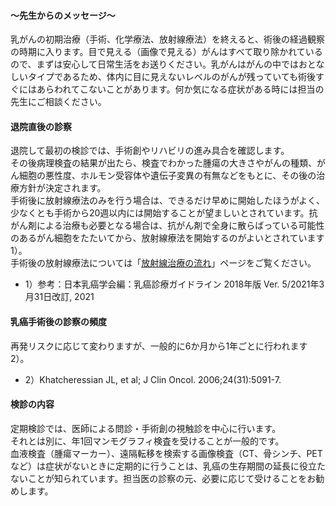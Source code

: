 #### **～先生からのメッセージ～**

乳がんの初期治療（手術、化学療法、放射線療法）を終えると、術後の経過観察の時期に入ります。目で見える（画像で見える）がんはすべて取り除かれているので、まずは安心して日常生活をお送りください。乳がんはがんの中ではおとなしいタイプであるため、体内に目に見えないレベルのがんが残っていても術後すぐにはあらわれてこないことがあります。何か気になる症状がある時には担当の先生にご相談ください。

#### 退院直後の診察

退院して最初の検診では、手術創やリハビリの進み具合を確認します。  
その後病理検査の結果が出たら、検査でわかった腫瘍の大きさやがんの種類、がん細胞の悪性度、ホルモン受容体や遺伝子変異の有無などをもとに、その後の治療方針が決定されます。  
手術後に放射線療法のみを行う場合は、できるだけ早めに開始したほうがよく、少なくとも手術から20週以内には開始することが望ましいとされています。抗がん剤による治療も必要となる場合は、抗がん剤で全身に散らばっている可能性のあるがん細胞をたたいてから、放射線療法を開始するのがよいとされています1）。  
手術後の放射線療法については「[放射線治療の流れ](https://oshiete-gan.jp/breast/diagnosis/radiation/overview.html#anchor01)」ページをご覧ください。

-   1）参考：日本乳癌学会編：乳癌診療ガイドライン 2018年版 Ver. 5/2021年3月31日改訂, 2021
    

#### 乳癌手術後の診察の頻度

再発リスクに応じて変わりますが、一般的に6か月から1年ごとに行われます2）。

-   2）Khatcheressian JL, et al; J Clin Oncol. 2006;24(31):5091-7.
    

#### 検診の内容

定期検診では、医師による問診・手術創の視触診を中心に行います。  
それとは別に、年1回マンモグラフィ検査を受けることが一般的です。  
血液検査（腫瘍マーカー）、遠隔転移を検索する画像検査（CT、骨シンチ、PETなど）は症状がないときに定期的に行うことは、乳癌の生存期間の延長に役立たないことが知られています。担当医の診察の元、必要に応じて受けることをお勧めします。